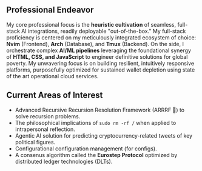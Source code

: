 ## Professional Endeavor

My core professional focus is the **heuristic cultivation** of seamless, full-stack AI integrations, readily deployable "out-of-the-box." My full-stack proficiency is centered on my meticulously integrated ecosystem of choice: **Nvim** (Frontend), **Arch** (Database), and **Tmux** (Backend). On the side, I orchestrate complex **AI/ML pipelines** leveraging the foundational synergy of **HTML, CSS, and JavaScript** to engineer definitive solutions for global poverty.  My unwavering focus is on building resilient, intuitively responsive platforms, purposefully optimized for sustained wallet depletion using state of the art operational cloud services.

## Current Areas of Interest

*   Advanced Recursive Recursion Resolution Framework (ARRRF 🐶) to solve recursion problems.
*   The philosophical implications of `sudo rm -rf /` when applied to intrapersonal reflection.
*   Agentic AI solution for predicting cryptocurrency-related tweets of key political figures.
*   Configurational configuration management (for configs).
*   A consenus algorithm called the **Eurostep Protocol** optimized by distributed ledger technologies (DLTs).
